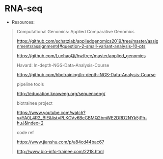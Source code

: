 # RNA-seq
  
*  Resources:  
>Computational Genomics: Applied Comparative Genomics
>
>https://github.com/schatzlab/appliedgenomics2019/tree/master/assignments/assignment4#question-2-small-variant-analysis-10-pts
>
>https://github.com/LuchaoQi/hw/tree/master/applied_genomics 
>
>Havard: In-depth-NGS-Data-Analysis-Course
>
><https://github.com/hbctraining/In-depth-NGS-Data-Analysis-Course>
>
>pipeline tools 
>
>http://education.knoweng.org/sequenceng/ 
>
>biotrainee project
>
>https://www.youtube.com/watch?v=YA0L4R2_BlE&list=PLKOVv6BeGBMQ2bmWE2DRD2NYk5jPh-huJ&index=2
>
>code ref
>
><https://www.jianshu.com/p/a84cd44bac67>
>
><http://www.bio-info-trainee.com/2218.html>

